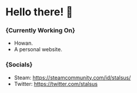 # Hello there! 👋

### {Currently Working On}

- Howan.
- A personal website.

### {Socials}

- Steam: https://steamcommunity.com/id/stalsus/
- Twitter: https://twitter.com/stalsus
